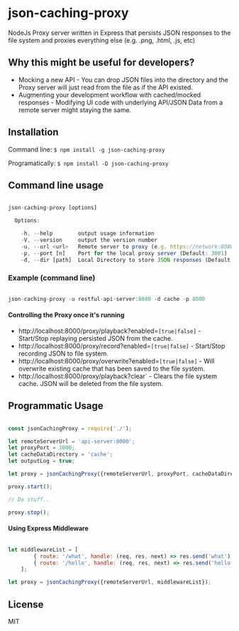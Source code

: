# json-caching-proxy

NodeJs Proxy server written in Express that persists JSON responses to the file system and proxies everything else (e.g. .png, .html, .js, etc)

## Why this might be useful for developers?

* Mocking a new API - You can drop JSON files into the directory and the Proxy server will just read from the file as if the API existed. 
* Augmenting your development workflow with cached/mocked responses - Modifying UI code with underlying API/JSON Data from a remote server might staying the same.

## Installation

Command line: ``` $ npm install -g json-caching-proxy ```

Programatically: ``` $ npm install -D json-caching-proxy ```

## Command line usage

```js

json-caching-proxy [options]

  Options:

    -h, --help        output usage information
    -V, --version     output the version number
    -u, --url <url>   Remote server to proxy (e.g. https://network:8080)
    -p, --port [n]    Port for the local proxy server (Default: 3001)
    -d, --dir [path]  Local Directory to store JSON responses (Default: "cache")

```


### Example (command line)

```js

json-caching-proxy -u restful-api-server:8080 -d cache -p 8000

```

#### Controlling the Proxy once it's running

* http://localhost:8000/proxy/playback?enabled=`[true|false]` - Start/Stop replaying persisted JSON from the cache.
* http://localhost:8000/proxy/record?enabled=`[true|false]` - Start/Stop recording JSON to file system.
* http://localhost:8000/proxy/overwrite?enabled=`[true|false]` - Will overwrite existing cache that has been saved to the file system.
* http://localhost:8000/proxy/playback?clear` - Clears the file system cache. JSON will be deleted from the file system.


## Programmatic Usage

```js

const jsonCachingProxy = require('./');

let remoteServerUrl = 'api-server:8000';
let proxyPort = 3000;
let cacheDataDirectory = 'cache';
let outputLog = true;

let proxy = jsonCachingProxy({remoteServerUrl, proxyPort, cacheDataDirectory, outputLog});

proxy.start();

// Do stuff..

proxy.stop();

```

#### Using Express Middleware

```js

let middlewareList = [
		{ route: '/what', handle: (req, res, next) => res.send('what') },
    	{ route: '/hello', handle: (req, res, next) => res.send('hello') }
	];

let proxy = jsonCachingProxy({remoteServerUrl, middlewareList});

```

## License

MIT
